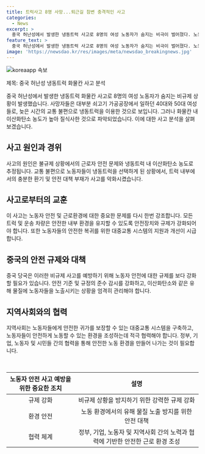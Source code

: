 ```yaml
---
title: 트럭사고 8명 사망...퇴근길 참변 충격적인 사고
categories:
  - News
excerpt: >
  중국 허난성에서 발생한 냉동트럭 사고로 8명의 여성 노동자가 숨지는 비극이 벌어졌다. 노동자들은 불법적으로 냉동트럭에 탑승한 후 이산화탄소에 중독되어 사망했다. 희생자들은 모두 쇠고기 가공공장에서 일하다 퇴근 중이었으며, 공안당국은 사고 경위를 조사 중이다. (150자)
feature_text: >
  중국 허난성에서 발생한 냉동트럭 사고로 8명의 여성 노동자가 숨지는 비극이 벌어졌다. 노동자들은 불법적으로 냉동트럭에 탑승한 후 이산화탄소에 중독되어 사망했다. 희생자들은 모두 쇠고기 가공공장에서 일하다 퇴근 중이었으며, 공안당국은 사고 경위를 조사 중이다. (150자)
image: 'https://newsdao.kr/res/images/meta/newsdao_breakingnews.jpg'
---
```


<p><img src="https://newsdao.kr/res/images/meta/newsdao_breakingnews.jpg" alt="koreaapp 속보" /></p>

<p>제목: 중국 허난성 냉동트럭 화물칸 사고 분석</p>

<p>중국 허난성에서 발생한 냉동트럭 화물칸 사고로 8명의 여성 노동자가 숨지는 비규제 상황이 발생했습니다. 사망자들은 대부분 쇠고기 가공공장에서 일하던 40대와 50대 여성들로, 늦은 시간의 교통 불편으로 냉동트럭을 이용한 것으로 보입니다. 그러나 화물칸 내 이산화탄소 농도가 높아 질식사한 것으로 파악되었습니다. 이에 대한 사고 분석을 살펴보겠습니다.</p>

<h2 data-ke-size="size26">사고 원인과 경위</h2>

<p>사고의 원인은 불규제 상황에서의 근로자 안전 문제와 냉동트럭 내 이산화탄소 농도로 추정됩니다. 교통 불편으로 노동자들이 냉동트럭을 선택하게 된 상황에서, 트럭 내부에서의 충분한 환기 및 안전 대책 부재가 사고를 악화시켰습니다.</p>

<h2 data-ke-size="size26">사고로부터의 교훈</h2>

<p>이 사고는 노동자 안전 및 근로환경에 대한 중요한 문제를 다시 한번 강조합니다. 모든 트럭 및 운송 차량은 안전한 내부 환경을 유지할 수 있도록 안전장치와 규제가 강화되어야 합니다. 또한 노동자들의 안전한 복귀를 위한 대중교통 시스템의 지원과 개선이 시급합니다.</p>

<h2 data-ke-size="size26">중국의 안전 규제와 대책</h2>

<p>중국 당국은 이러한 비규제 사고를 예방하기 위해 노동자 안전에 대한 규제를 보다 강화할 필요가 있습니다. 안전 기준 및 규정의 준수 감시를 강화하고, 이산화탄소와 같은 유해 물질에 노동자들을 노출시키는 상황을 엄격히 관리해야 합니다.</p>

<h2 data-ke-size="size26">지역사회와의 협력</h2>

<p>지역사회는 노동자들에게 안전한 귀가를 보장할 수 있는 대중교통 시스템을 구축하고, 노동자들이 안전하게 노동할 수 있는 환경을 조성하는데 적극 협력해야 합니다. 정부, 기업, 노동자 및 시민들 간의 협력을 통해 안전한 노동 환경을 만들어 나가는 것이 필요합니다.</p>

<p data-ke-size="size16">&nbsp;</p>

<table>
<thead>
<tr>
<th style="text-align: center;">노동자 안전 사고 예방을 위한 중요한 조치</th>
<th style="text-align: center;">설명</th>
</tr>
</thead>
<tbody>
<tr>
<td style="text-align: center;">규제 강화</td>
<td style="text-align: center;">비규제 상황을 방지하기 위한 강력한 규제 강화</td>
</tr>
<tr>
<td style="text-align: center;">환경 안전</td>
<td style="text-align: center;">노동 환경에서의 유해 물질 노출 방지를 위한 안전 대책</td>
</tr>
<tr>
<td style="text-align: center;">협력 체계</td>
<td style="text-align: center;">정부, 기업, 노동자 및 지역사회 간의 노력과 협력에 기반한 안전한 근로 환경 조성</td>
</tr>
</tbody>
</table>

<p data-ke-size="size16">&nbsp;</p>

